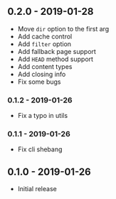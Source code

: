 ## 0.2.0 - 2019-01-28

- Move `dir` option to the first arg
- Add cache control
- Add `filter` option
- Add fallback page support
- Add `HEAD` method support
- Add content types
- Add closing info
- Fix some bugs

### 0.1.2 - 2019-01-26

- Fix a typo in utils

### 0.1.1 - 2019-01-26

- Fix cli shebang

## 0.1.0 - 2019-01-26

- Initial release

